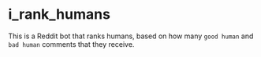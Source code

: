 # i_rank_humans

This is a Reddit bot that ranks humans, based on how many `good human` and `bad human` comments that they receive.
